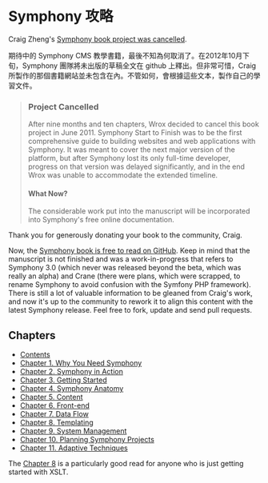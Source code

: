 # Symphony 攻略

Craig Zheng's [Symphony book project was cancelled](http://book.symphony-cms.com/).

期待中的 Symphony CMS 教學書籍，最後不知為何取消了。在2012年10月下旬，Symphony 團隊將未出版的草稿全文在 github 上釋出。但非常可惜，Craig 所製作的那個書籍網站並未包含在內。不管如何，會根據這些文本，製作自己的學習文件。

> ### Project Cancelled
> 
> After nine months and ten chapters, Wrox decided to cancel this book project in June 2011.
Symphony Start to Finish was to be the first comprehensive guide to building websites and web applications with Symphony. It was meant to cover the next major version of the platform, but after Symphony lost its only full-time developer, progress on that version was delayed significantly, and in the end Wrox was unable to accommodate the extended timeline.
> 
> #### What Now?
> 
> The considerable work put into the manuscript will be incorporated into Symphony's free online documentation.

Thank you for generously donating your book to the community, Craig.

Now, the [Symphony book is free to read on GitHub](https://github.com/symphonycms/wg/tree/master/book/txt). Keep in mind that the manuscript is not finished and was a work-in-progress that refers to Symphony 3.0 (which never was released beyond the beta, which was really an alpha) and Crane (there were plans, which were scrapped, to rename Symphony to avoid confusion with the Symfony PHP framework). There is still a lot of valuable information to be gleaned from Craig's work, and now it's up to the community to rework it to align this content with the latest Symphony release. Feel free to fork, update and send pull requests.

## Chapters

- [Contents](https://github.com/symphonycms/wg/tree/master/book/book-contents.md)
- [Chapter 1. Why You Need Symphony](https://github.com/symphonycms/wg/tree/master/book/chapter-1.md)
- [Chapter 2. Symphony in Action](https://github.com/symphonycms/wg/tree/master/book/chapter-2.md)
- [Chapter 3. Getting Started](https://github.com/symphonycms/wg/tree/master/book/chapter-3.md)
- [Chapter 4. Symphony Anatomy](https://github.com/symphonycms/wg/tree/master/book/chapter-4.md)
- [Chapter 5. Content](https://github.com/symphonycms/wg/tree/master/book/chapter-5.md)
- [Chapter 6. Front-end](https://github.com/symphonycms/wg/tree/master/book/chapter-6.md)
- [Chapter 7. Data Flow](https://github.com/symphonycms/wg/tree/master/book/chapter-7.md)
- [Chapter 8. Templating](https://github.com/symphonycms/wg/tree/master/book/chapter-8.md)
- [Chapter 9. System Management](https://github.com/symphonycms/wg/tree/master/book/chapter-9.md)
- [Chapter 10. Planning Symphony Projects](https://github.com/symphonycms/wg/tree/master/book/chapter-10.md)
- [Chapter 11. Adaptive Techniques](https://github.com/symphonycms/wg/tree/master/book/chapter-11.md)

The [Chapter 8](https://github.com/symphonycms/wg/tree/master/book/chapter-8.md) is a particularly good read for anyone who is just getting started with XSLT.
